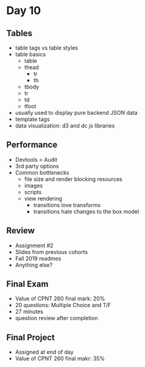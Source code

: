 # Day 10
## Tables
- table tags vs table styles
- table basics
  - table
  - thead
    - tr
    - th
  - tbody
  - tr
  - td
  - tfoot
- usually used to display pure backend JSON data
- template tags
- data visualization: d3 and dc js libraries

## Performance
- Devtools > Audit
- 3rd party options
- Common bottlenecks
  - file size and render blocking resources
  - images
  - scripts
  - view rendering
    - transitions love transforms
    - transitions hate changes to the box model

## Review
- Assignment #2
- Slides from previous cohorts
- Fall 2019 readmes
- Anything else?

## Final Exam
- Value of CPNT 260 final mark: 20%
- 20 questions: Multiple Choice and T/F
- 27 minutes
- question review after completion

## Final Project
- Assigned at end of day
- Value of CPNT 260 final makr: 35%